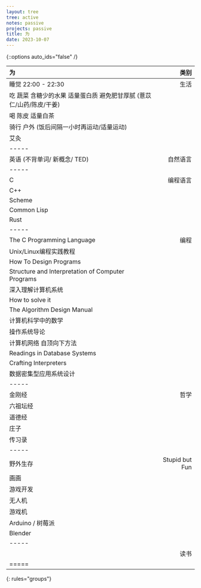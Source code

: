 ```yaml
---
layout: tree
tree: active
notes: passive
projects: passive
title: 为
date: 2023-10-07
---
```



{::options auto_ids="false" /}


| 为                                                                            | 类别           |
|:------------------------------------------------------------------------------|---------------:|
| 睡觉 22:00 - 22:30                                                            | 生活           |
| 吃 蔬菜 含糖少的水果 适量蛋白质 避免肥甘厚腻 (薏苡仁/山药/陈皮/干姜)          |                |
| 喝 陈皮 适量白茶                                                              |                |
| 骑行 户外 (饭后间隔一小时再运动/适量运动)                                     |                |
| 艾灸                                                                          |                |
|-----
| 英语 (不背单词/ 新概念/ TED)                                                  | 自然语言       |
|-----
| C                                                                             | 编程语言       |
| C++                                                                           |                |
| Scheme                                                                        |                |
| Common Lisp                                                                   |                |
| Rust                                                                          |                |
|-----
| The C Programming Language                                                    | 编程           |
| Unix/Linux编程实践教程                                                        |                |
| How To Design Programs                                                        |                |
| Structure and Interpretation of Computer Programs                             |                |
| 深入理解计算机系统                                                            |                |
| How to solve it                                                               |                |
| The Algorithm Design Manual                                                   |                |
| 计算机科学中的数学                                                            |                |
| 操作系统导论                                                                  |                |
| 计算机网络 自顶向下方法                                                       |                |
| Readings in Database Systems                                                  |                |
| Crafting Interpreters                                                         |                |
| 数据密集型应用系统设计                                                        |                |
|-----
| 金刚经                                                                        | 哲学           |
| 六祖坛经                                                                      |                |
| 道德经                                                                        |                |
| 庄子                                                                          |                |
| 传习录                                                                        |                |
|-----
| 野外生存                                                                      | Stupid but Fun |
| 画画                                                                          |                |
| 游戏开发                                                                      |                |
| 无人机                                                                        |                |
| 游戏机                                                                        |                |
| Arduino / 树莓派                                                              |                |
| Blender                                                                       |                |
|-----
|                                                                               | 读书           |
|=====
{: rules="groups"}

